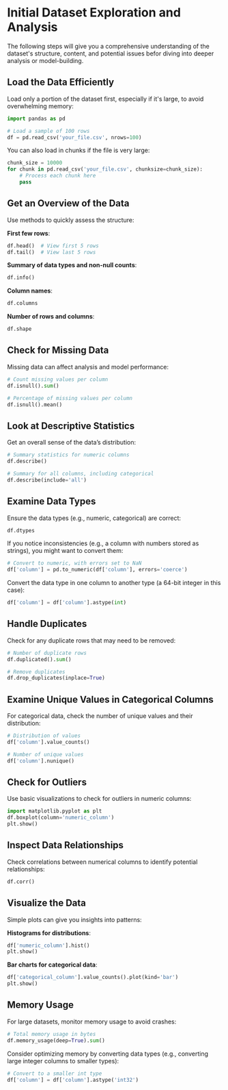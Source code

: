 
# Initial Dataset Exploration and Analysis

  The following steps will give you a comprehensive understanding of the
  dataset's structure, content, and potential issues befor diving into
  deeper analysis or model-building.


## Load the Data Efficiently

   Load only a portion of the dataset first, especially if it's large, 
   to avoid overwhelming memory:

   ```python
   import pandas as pd

   # Load a sample of 100 rows
   df = pd.read_csv('your_file.csv', nrows=100)
   ```
   You can also load in chunks if the file is very large:
   ```python
   chunk_size = 10000
   for chunk in pd.read_csv('your_file.csv', chunksize=chunk_size):
       # Process each chunk here
       pass
   ```

## Get an Overview of the Data
   
   Use methods to quickly assess the structure:
   
   **First few rows**:
   ```python
   df.head()  # View first 5 rows
   df.tail()  # View last 5 rows
   ```
   **Summary of data types and non-null counts**:
   ```python
   df.info()
   ```
   **Column names**:
   ```python
   df.columns
   ```
   **Number of rows and columns**:
   ```python
   df.shape
   ```

## Check for Missing Data

   Missing data can affect analysis and model performance:
   ```python
   # Count missing values per column
   df.isnull().sum()
   
   # Percentage of missing values per column
   df.isnull().mean()  
   ```

## Look at Descriptive Statistics
   
   Get an overall sense of the data’s distribution:
   ```python
   # Summary statistics for numeric columns
   df.describe()
   
   # Summary for all columns, including categorical
   df.describe(include='all')
   ```

## Examine Data Types
  
  Ensure the data types (e.g., numeric, categorical) are correct:
   ```python
   df.dtypes
   ```
   If you notice inconsistencies (e.g., a column with numbers stored as 
   strings), you might want to convert them:
   ```python
   # Convert to numeric, with errors set to NaN
   df['column'] = pd.to_numeric(df['column'], errors='coerce')
   ```

   Convert the data type in one column to another type (a 64-bit integer
   in this case):
   ```python
   df['column'] = df['column'].astype(int)
   ```

## Handle Duplicates

   Check for any duplicate rows that may need to be removed:
   ```python
   # Number of duplicate rows
   df.duplicated().sum()
   
   # Remove duplicates
   df.drop_duplicates(inplace=True)
   ```

## Examine Unique Values in Categorical Columns

   For categorical data, check the number of unique values and their 
   distribution:
   ```python
   # Distribution of values
   df['column'].value_counts()
   
   # Number of unique values
   df['column'].nunique()
   ```

## Check for Outliers

   Use basic visualizations to check for outliers in numeric columns:
   ```python
   import matplotlib.pyplot as plt
   df.boxplot(column='numeric_column')
   plt.show()
   ```

## Inspect Data Relationships

   Check correlations between numerical columns to identify potential 
   relationships:
   ```python
   df.corr()
   ```

## Visualize the Data

   Simple plots can give you insights into patterns:
   
   **Histograms for distributions**:
   ```python
   df['numeric_column'].hist()
   plt.show()
   ```
   **Bar charts for categorical data**:
   ```python
   df['categorical_column'].value_counts().plot(kind='bar')
   plt.show()
   ```

## Memory Usage

   For large datasets, monitor memory usage to avoid crashes:
   ```python
   # Total memory usage in bytes
   df.memory_usage(deep=True).sum()
   ```
   Consider optimizing memory by converting data types (e.g., converting 
   large integer columns to smaller types):
   ```python
   # Convert to a smaller int type
   df['column'] = df['column'].astype('int32')
   ```
